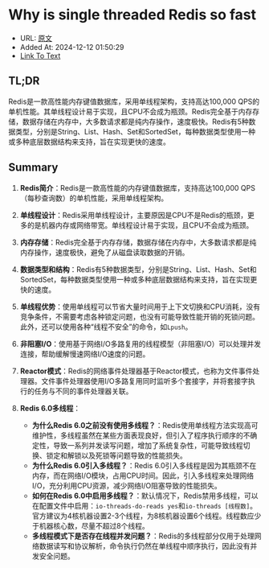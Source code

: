 # Why is single threaded Redis so fast
- URL: [原文](https://www.pixelstech.net/article/1677580861-Why-is-single-threaded-Redis-so-fast)
- Added At: 2024-12-12 01:50:29
- [Link To Text](_posts/2024-12-12-why-is-single-threaded-redis-so-fast_raw.md)

## TL;DR
Redis是一款高性能内存键值数据库，采用单线程架构，支持高达100,000 QPS的单机性能。其单线程设计易于实现，且CPU不会成为瓶颈。Redis完全基于内存存储，数据存储在内存中，大多数请求都是纯内存操作，速度极快。Redis有5种数据类型，分别是String、List、Hash、Set和SortedSet，每种数据类型使用一种或多种底层数据结构来支持，旨在实现更快的速度。

## Summary
1. **Redis简介**：Redis是一款高性能的内存键值数据库，支持高达100,000 QPS（每秒查询数）的单机性能，采用单线程架构。

2. **单线程设计**：Redis采用单线程设计，主要原因是CPU不是Redis的瓶颈，更多的是机器内存或网络带宽。单线程设计易于实现，且CPU不会成为瓶颈。

3. **内存存储**：Redis完全基于内存存储，数据存储在内存中，大多数请求都是纯内存操作，速度极快，避免了从磁盘读取数据的开销。

4. **数据类型和结构**：Redis有5种数据类型，分别是String、List、Hash、Set和SortedSet，每种数据类型使用一种或多种底层数据结构来支持，旨在实现更快的速度。

5. **单线程优势**：使用单线程可以节省大量时间用于上下文切换和CPU消耗，没有竞争条件，不需要考虑各种锁定问题，也没有可能导致性能开销的死锁问题。此外，还可以使用各种“线程不安全”的命令，如`Lpush`。

6. **非阻塞I/O**：使用基于网络I/O多路复用的线程模型（非阻塞I/O）可以处理并发连接，帮助缓解慢速网络I/O速度的问题。

7. **Reactor模式**：Redis的网络事件处理器基于Reactor模式，也称为文件事件处理器。文件事件处理器使用I/O多路复用同时监听多个套接字，并将套接字执行的任务与不同的事件处理器关联。

8. **Redis 6.0多线程**：
   - **为什么Redis 6.0之前没有使用多线程？**：Redis使用单线程方法实现高可维护性，多线程虽然在某些方面表现良好，但引入了程序执行顺序的不确定性，导致一系列并发读写问题，增加了系统复杂性，可能导致线程切换、锁定和解锁以及死锁等问题导致的性能损失。
   - **为什么Redis 6.0引入多线程？**：Redis 6.0引入多线程是因为其瓶颈不在内存，而在网络I/O模块，占用CPU时间。因此，引入多线程来处理网络I/O，充分利用CPU资源，减少网络I/O阻塞导致的性能损失。
   - **如何在Redis 6.0中启用多线程？**：默认情况下，Redis禁用多线程，可以在配置文件中启用：`io-threads-do-reads yes`和`io-threads [线程数]`。官方建议为4核机器设置2-3个线程，为8核机器设置6个线程。线程数应少于机器核心数，尽量不超过8个线程。
   - **多线程模式下是否存在线程并发问题？**：Redis的多线程部分仅用于处理网络数据读写和协议解析，命令执行仍然在单线程中顺序执行，因此没有并发安全问题。
